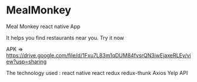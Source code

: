 # MealMonkey
Meal Monkey react native App

It helps you find restaurants near you. Try it now

APK => https://drive.google.com/file/d/1Fxu7L83m1qDUM84fvsrQN3iwEjaxeRLEy/view?usp=sharing

The technology used :
react native 
react redux 
redux-thunk
Axios 
Yelp API
 
